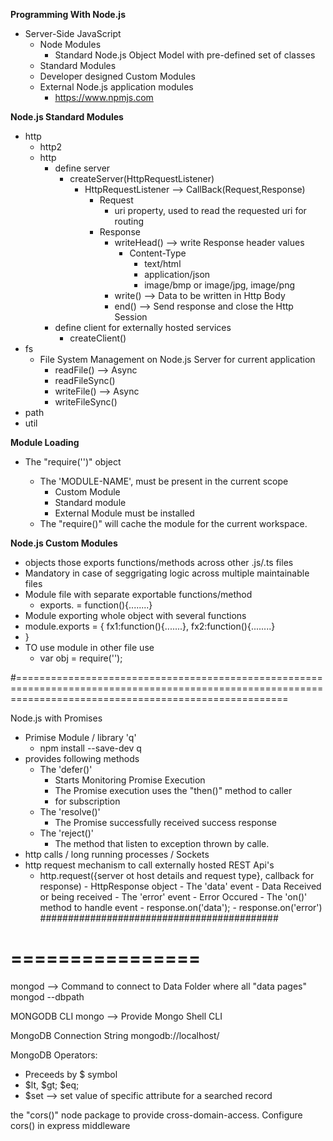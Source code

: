 **Programming With Node.js**

- Server-Side JavaScript
  - Node Modules
    - Standard Node.js Object Model with pre-defined set of classes
  - Standard Modules
  - Developer designed Custom Modules
  - External Node.js application modules
    - https://www.npmjs.com

**Node.js Standard Modules**

- http
  - http2
  - http
    - define server
      - createServer(HttpRequestListener)
        - HttpRequestListener --> CallBack(Request,Response)
          - Request
            - uri property, used to read the requested uri for routing
          - Response
            - writeHead() --> write Response header values
              - Content-Type
                - text/html
                - application/json
                - image/bmp or image/jpg, image/png
            - write() --> Data to be written in Http Body
            - end() --> Send response and close the Http Session
    - define client for externally hosted services
      - createClient()
- fs
  - File System Management on Node.js Server for current application
    - readFile() --> Async
    - readFileSync()
    - writeFile() --> Async
    - writeFileSync()
- path
- util

**Module Loading**

- The "require('<MODULE-NAME>')" object
  - The 'MODULE-NAME', must be present in the current scope
    - Custom Module
    - Standard module
    - External Module must be installed
  - The "require()" will cache the module for the current workspace.

**Node.js Custom Modules**

- objects those exports functions/methods across other .js/.ts files
- Mandatory in case of seggrigating logic across multiple maintainable files
- Module file with separate exportable functions/method
  - exports.<FUNCTION-NAME> = function(){........}
- Module exporting whole object with several functions
- module.exports = {
  fx1:function(){.......},
  fx2:function(){........}
- }
- TO use module in other file use
  - var obj = require('<PATH of MODULE File>');

#===========================================================================================================================================================

Node.js with Promises

- Primise Module / library 'q'
  - npm install --save-dev q
- provides following methods
  - The 'defer()'
    - Starts Monitoring Promise Execution
    - The Promise execution uses the "then()" method to caller
    - for subscription
  - The 'resolve()'
    - The Promise successfully received success response
  - The 'reject()'
    - The method that listen to exception thrown by calle.
- http calls / long running processes / Sockets
- http request mechanism to call externally hosted REST Api's
  - http.request({server ot host details and request type}, callback for response) - HttpResponse object - The 'data' event - Data Received or being received - The 'error' event - Error Occured - The 'on()' method to handle event - response.on('data'); - response.on('error')
    ###########################################

# ================

mongod --> Command to connect to Data Folder where all "data pages"
mongod --dbpath <PATH of the DATA Folder>

MONGODB CLI
mongo --> Provide Mongo Shell CLI

MongoDB Connection String
mongodb://localhost/<CollectionName>

MongoDB Operators:

- Preceeds by \$ symbol
- $lt, $gt; \$eq;
- \$set --> set value of specific attribute for a searched record

the "cors()" node package to provide cross-domain-access. Configure cors() in express middleware
